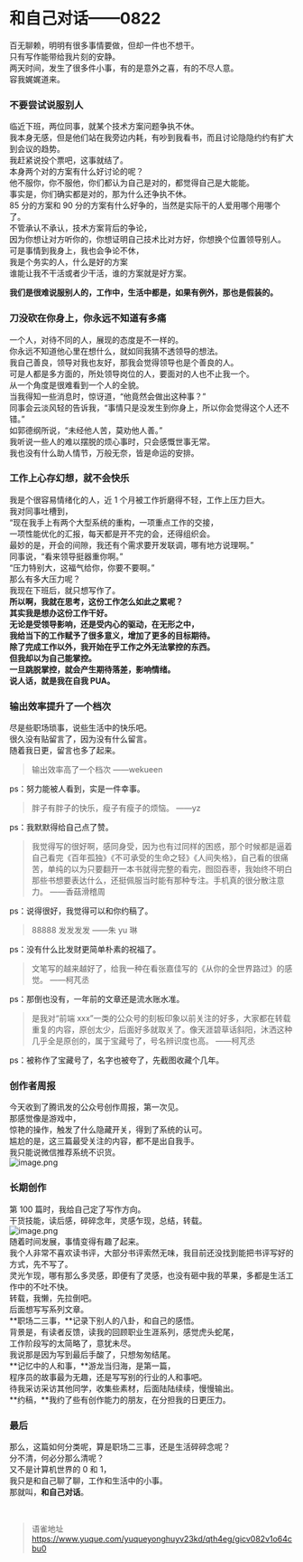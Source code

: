 # 和自己对话——0822
百无聊赖，明明有很多事情要做，但却一件也不想干。  
只有写作能带给我片刻的安静。  
两天时间，发生了很多件小事，有的是意外之喜，有的不尽人意。  
容我娓娓道来。

### 不要尝试说服别人

临近下班，两位同事，就某个技术方案问题争执不休。  
我本身无感，但是他们站在我旁边内耗，有吵到我看书，而且讨论隐隐约约有扩大到会议的趋势。  
我赶紧说投个票吧，这事就结了。  
本身两个对的方案有什么好讨论的呢？  
他不服你，你不服他，你们都认为自己是对的，都觉得自己是大能能。  
事实是，你们确实都是对的，那为什么还争执不休。  
85 分的方案和 90 分的方案有什么好争的，当然是实际干的人爱用哪个用哪个了。  
不管承认不承认，技术方案背后的争论，  
因为你想让对方听你的，你想证明自己技术比对方好，你想换个位置领导别人。  
可是事情到我身上，我也会争论不休，  
我是个务实的人，什么是好的方案  
谁能让我不干活或者少干活，谁的方案就是好方案。

**我们是很难说服别人的，工作中，生活中都是，如果有例外，那也是假装的。**

### 刀没砍在你身上，你永远不知道有多痛

一个人，对待不同的人，展现的态度是不一样的。  
你永远不知道他心里在想什么，就如同我猜不透领导的想法。  
我自己善良，领导对我也友好，那我会觉得领导也是个善良的人。  
可是人都是多方面的，所处领导岗位的人，要面对的人也不止我一个。  
从一个角度是很难看到一个人的全貌。  
当我得知一些消息时，惊讶道，“他竟然会做出这种事？”  
同事会云淡风轻的告诉我，“事情只是没发生到你身上，所以你会觉得这个人还不错。”  
如郭德纲所说，“未经他人苦，莫劝他人善。”  
我听说一些人的难以摆脱的烦心事时，只会感慨世事无常。  
我也没有什么助人情节，万般无奈，皆是命运的安排。

### 工作上心存幻想，就不会快乐

我是个很容易情绪化的人，近 1 个月被工作折磨得不轻，工作上压力巨大。  
我对同事吐槽到，  
“现在我手上有两个大型系统的重构，一项重点工作的交接，  
一项性能优化的汇报，每天都是开不完的会，还得组织会。  
最妙的是，开会的间隙，我还有个需求要开发联调，哪有地方说理啊。”  
同事说，“看来领导挺器重你啊。”  
“压力特别大，这福气给你，你要不要啊。”  
那么有多大压力呢？  
我现在下班后，就只想写作了。  
**所以啊，我就在思考，这份工作怎么如此之累呢？**  
**其实我是想办这份工作干好。**  
**无论是受领导影响，还是受内心的驱动，在无形之中，**  
**我给当下的工作赋予了很多意义，增加了更多的目标期待。**  
**除了完成工作以外，我开始在乎工作之外无法掌控的东西。**  
**但我却以为自己能掌控。**  
**一旦跳脱掌控，就会产生期待落差，影响情绪。**  
**说人话，就是我在自我 PUA。**

### 输出效率提升了一个档次

尽是些职场琐事，说些生活中的快乐吧。  
很久没有贴留言了，因为没有什么留言。  
随着我日更，留言也多了起来。

> 输出效率高了一个档次 ——wekueen

ps：努力能被人看到，实是一件幸事。

> 胖子有胖子的快乐，瘦子有瘦子的烦恼。 ——yz

ps：我默默得给自己点了赞。

> 我觉得写的很好啊，感同身受，因为也有过同样的困惑，那个时候都是逼着自己看完《百年孤独》《不可承受的生命之轻》《人间失格》，自己看的很痛苦，单纯的以为只要翻开一本书就得完整的看完，囫囵吞枣，我始终不明白那些书想要表达什么，还挺佩服当时能有那种专注。手机真的很分散注意力。 ——香菇滑稽周

ps：说得很好，我觉得可以和你约稿了。

> 88888 发发发发 ——朱 yu 琳

ps：没有什么比发财更简单朴素的祝福了。

> 文笔写的越来越好了，给我一种在看张嘉佳写的《从你的全世界路过》的感觉。 ——柯芃丞

ps：那倒也没有，一年前的文章还是流水账水准。

> 是我对“前端 xxx”一类的公众号的刻板印象以前关注的好多，大家都在转载重复的内容，原创太少，后面好多就取关了。像天涯碧草话斜阳，沐洒这种几乎全是原创的，属于宝藏号了，号名辨识度也高。 ——柯芃丞

ps：被称作了宝藏号了，名字也被夸了，先截图收藏个几年。

### 创作者周报

今天收到了腾讯发的公众号创作周报，第一次见。  
那感觉像是游戏中，  
惊艳的操作，触发了什么隐藏开关，得到了系统的认可。  
尴尬的是，这三篇最受关注的内容，都不是出自我手。  
我只能说微信推荐系统不识货。  
![image.png](https://cdn.nlark.com/yuque/0/2023/png/1572912/1692713142825-b2e27dca-716c-4ec7-86da-444b7af8a785.png#averageHue=%23f8f8f7&clientId=ufdc8a153-99dd-4&from=paste&height=1697&id=u2918d269&originHeight=6752&originWidth=1440&originalType=binary&ratio=1&rotation=0&showTitle=false&size=1167025&status=done&style=none&taskId=ud5448c51-0e85-4cba-b9d3-3071df88a81&title=&width=362)

### 长期创作

第 100 篇时，我给自己定了写作方向。  
干货技能，读后感，碎碎念年，灵感乍现，总结，转载。  
![image.png](https://cdn.nlark.com/yuque/0/2023/png/1572912/1692714047855-6e8c6c83-b3c5-4c5b-b1f2-1d60b140e733.png#averageHue=%23f1f1f1&clientId=ufdc8a153-99dd-4&from=paste&height=327&id=u33283905&originHeight=568&originWidth=1764&originalType=binary&ratio=1&rotation=0&showTitle=false&size=151438&status=done&style=none&taskId=u4974b0e1-d729-4df0-a1ca-90ded1c7614&title=&width=1014)  
随着时间发展，事情变得有趣了起来。  
我个人非常不喜欢读书评，大部分书评索然无味，我目前还没找到能把书评写好的方式，先不写了。  
灵光乍现，哪有那么多灵感，即便有了灵感，也没有砸中我的苹果，多都是生活工作中的不吐不快。  
转载，我懒，先拉倒吧。  
后面想写写系列文章。  
**职场二三事，**记录下别人的八卦，和自己的感悟。  
背景是，有读者反馈，读我的回顾职业生涯系列，感觉虎头蛇尾，  
工作阶段写的太简略了，意犹未尽。  
我说那是因为写到最后手酸了，只想匆匆结尾。  
**记忆中的人和事，**游龙当归海，是第一篇，  
程序员的故事最为无趣，还是写写别的行业的人和事吧。  
待我采访采访其他同学，收集些素材，后面陆陆续续，慢慢输出。  
**约稿，**我约了些有创作能力的朋友，在分担我的日更压力。

### 最后

那么，这篇如何分类呢，算是职场二三事，还是生活碎碎念呢？  
分不清，何必分那么清呢？  
又不是计算机世界的 0 和 1，  
我只是和自己聊了聊，工作和生活中的小事。  
那就叫，**和自己对话**。

<br>
  
> 语雀地址 https://www.yuque.com/yuqueyonghuyv23kd/qth4eg/gicv082v1o64cbu0
